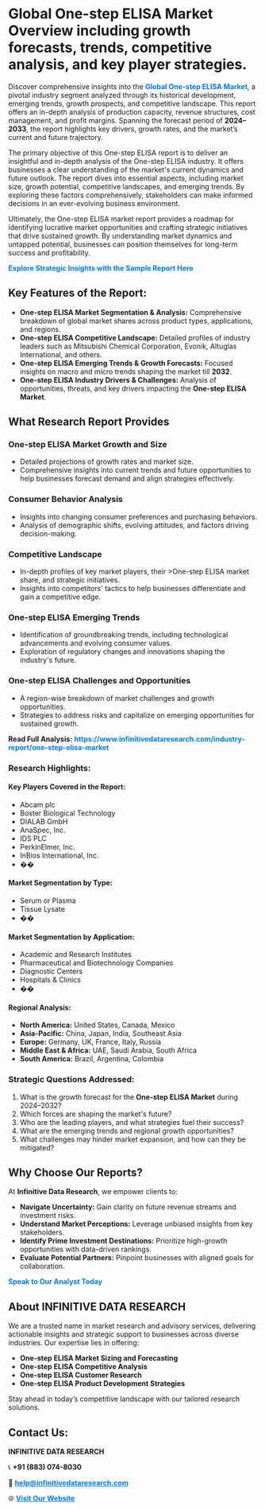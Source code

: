 <h1>Global One-step ELISA Market Overview including growth forecasts, trends, competitive analysis, and key player strategies.</h1>
<p>
Discover comprehensive insights into the 
<a href="https://www.infinitivedataresearch.com/industry-report/one-step-elisa-market" rel="dofollow" style="color: #007BFF; text-decoration: none;"><strong>Global One-step ELISA Market</strong></a>, a pivotal industry segment analyzed through its historical development, emerging trends, growth prospects, and competitive landscape. This report offers an in-depth analysis of production capacity, revenue structures, cost management, and profit margins. Spanning the forecast period of <strong>2024–2033</strong>, the report highlights key drivers, growth rates, and the market’s current and future trajectory.
</p>
<p>
The primary objective of this One-step ELISA report is to deliver an insightful and in-depth analysis of the One-step ELISA industry. It offers businesses a clear understanding of the market's current dynamics and future outlook. The report dives into essential aspects, including market size, growth potential, competitive landscapes, and emerging trends. By exploring these factors comprehensively, stakeholders can make informed decisions in an ever-evolving business environment.
</p>
<p>
Ultimately, the One-step ELISA market report provides a roadmap for identifying lucrative market opportunities and crafting strategic initiatives that drive sustained growth. By understanding market dynamics and untapped potential, businesses can position themselves for long-term success and profitability.
</p>
<p>
<a href="https://www.infinitivedataresearch.com/request-sample/reportId=109004" style="color: #007BFF; text-decoration: none;"><strong>Explore Strategic Insights with the Sample Report Here</strong></a>
</p>

<h2>Key Features of the Report:</h2>
<ul>
<li><strong>One-step ELISA Market Segmentation & Analysis:</strong> Comprehensive breakdown of global market shares across product types, applications, and regions.</li>
<li><strong>One-step ELISA Competitive Landscape:</strong> Detailed profiles of industry leaders such as Mitsubishi Chemical Corporation, Evonik, Altuglas International, and others.</li>
<li><strong>One-step ELISA Emerging Trends & Growth Forecasts:</strong> Focused insights on macro and micro trends shaping the market till <strong>2032</strong>.</li>
<li><strong>One-step ELISA Industry Drivers & Challenges:</strong> Analysis of opportunities, threats, and key drivers impacting the <strong>One-step ELISA Market</strong>.</li>
</ul>

<h2>What Research Report Provides</h2>
<h3>One-step ELISA Market Growth and Size</h3>
<ul>
<li>Detailed projections of growth rates and market size.</li>
<li>Comprehensive insights into current trends and future opportunities to help businesses forecast demand and align strategies effectively.</li>
</ul>

<h3>Consumer Behavior Analysis</h3>
<ul>
<li>Insights into changing consumer preferences and purchasing behaviors.</li>
<li>Analysis of demographic shifts, evolving attitudes, and factors driving decision-making.</li>
</ul>

<h3>Competitive Landscape</h3>
<ul>
<li>In-depth profiles of key market players, their >One-step ELISA market share, and strategic initiatives.</li>
<li>Insights into competitors' tactics to help businesses differentiate and gain a competitive edge.</li>
</ul>

<h3>One-step ELISA Emerging Trends</h3>
<ul>
<li>Identification of groundbreaking trends, including technological advancements and evolving consumer values.</li>
<li>Exploration of regulatory changes and innovations shaping the industry's future.</li>
</ul>

<h3>One-step ELISA Challenges and Opportunities</h3>
<ul>
<li>A region-wise breakdown of market challenges and growth opportunities.</li>
<li>Strategies to address risks and capitalize on emerging opportunities for sustained growth.</li>
</ul>
<p><strong>Read Full Analysis:</strong> <a href="https://www.infinitivedataresearch.com/industry-report/one-step-elisa-market" rel="dofollow" style="color: #007BFF; text-decoration: none;"><strong>https://www.infinitivedataresearch.com/industry-report/one-step-elisa-market</strong></a></p>
<h3>Research Highlights:</h3>
<h4>Key Players Covered in the Report:</h4>
<ul><li>Abcam plc</li><li>Boster Biological Technology</li><li>DIALAB GmbH</li><li>AnaSpec, Inc.</li><li>IDS PLC</li><li>PerkinElmer, Inc.</li><li>InBios International, Inc.</li><li>��</li></ul>
<h4>Market Segmentation by Type:</h4>
<ul><li>Serum or Plasma</li><li>Tissue Lysate</li><li>��</li></ul>
<h4>Market Segmentation by Application:</h4>
<ul><li>Academic and Research Institutes</li><li>Pharmaceutical and Biotechnology Companies</li><li>Diagnostic Centers</li><li>Hospitals &amp; Clinics</li><li>��</li></ul>

<h4>Regional Analysis:</h4>
<ul>
<li><strong>North America:</strong> United States, Canada, Mexico</li>
<li><strong>Asia-Pacific:</strong> China, Japan, India, Southeast Asia</li>
<li><strong>Europe:</strong> Germany, UK, France, Italy, Russia</li>
<li><strong>Middle East & Africa:</strong> UAE, Saudi Arabia, South Africa</li>
<li><strong>South America:</strong> Brazil, Argentina, Colombia</li>
</ul>

<h3>Strategic Questions Addressed:</h3>
<ol>
<li>What is the growth forecast for the <strong>One-step ELISA Market</strong> during 2024–2032?</li>
<li>Which forces are shaping the market's future?</li>
<li>Who are the leading players, and what strategies fuel their success?</li>
<li>What are the emerging trends and regional growth opportunities?</li>
<li>What challenges may hinder market expansion, and how can they be mitigated?</li>
</ol>

<h2>Why Choose Our Reports?</h2>
<p>At <strong>Infinitive Data Research</strong>, we empower clients to:</p>
<ul>
<li><strong>Navigate Uncertainty:</strong> Gain clarity on future revenue streams and investment risks.</li>
<li><strong>Understand Market Perceptions:</strong> Leverage unbiased insights from key stakeholders.</li>
<li><strong>Identify Prime Investment Destinations:</strong> Prioritize high-growth opportunities with data-driven rankings.</li>
<li><strong>Evaluate Potential Partners:</strong> Pinpoint businesses with aligned goals for collaboration.</li>
</ul>
<p><a href="https://www.infinitivedataresearch.com/industry-report/one-step-elisa-market" rel="dofollow" style="color: #007BFF; text-decoration: none;"><strong>Speak to Our Analyst Today</strong></a></p>

<h2>About INFINITIVE DATA RESEARCH</h2>
<p>We are a trusted name in market research and advisory services, delivering actionable insights and strategic support to businesses across diverse industries. Our expertise lies in offering:</p>
<ul>
<li><strong>One-step ELISA Market Sizing and Forecasting</strong></li>
<li><strong>One-step ELISA Competitive Analysis</strong></li>
<li><strong>One-step ELISA Customer Research</strong></li>
<li><strong>One-step ELISA Product Development Strategies</strong></li>
</ul>
<p>Stay ahead in today’s competitive landscape with our tailored research solutions.</p>

<h2>Contact Us:</h2>
<p><strong>INFINITIVE DATA RESEARCH</strong></p>
<p>📞 <strong>+91 (883) 074-8030</strong></p>
<p>📧 <strong><a href="mailto:help@infinitivedataresearch.com" style="color: #007BFF;">help@infinitivedataresearch.com</a></strong></p>
<p>🌐 <strong><a href="https://www.infinitivedataresearch.com" rel="dofollow" style="color: #007BFF;">Visit Our Website</a></strong></p>